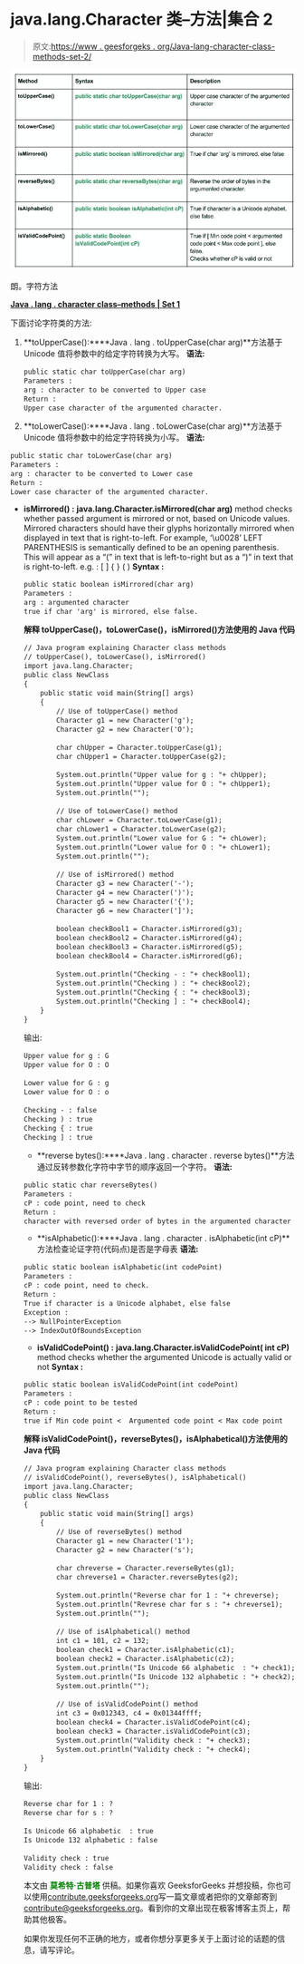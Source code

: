 # java.lang.Character 类–方法|集合 2

> 原文:[https://www . geesforgeks . org/Java-lang-character-class-methods-set-2/](https://www.geeksforgeeks.org/java-lang-character-class-methods-set-2/)

[![lang.Character_methods](img/1c7535d05e5aef0b999f0120dd93b028.png)](https://media.geeksforgeeks.org/wp-content/uploads/lang.Character_methods.jpg)

朗。字符方法

 **[Java . lang . character class–methods | Set 1](https://www.geeksforgeeks.org/java-lang-character-class-methods-set-1/)**

下面讨论字符类的方法:

1.  **toUpperCase():****Java . lang . toUpperCase(char arg)**方法基于 Unicode 值将参数中的给定字符转换为大写。
    **语法:**

    ```
    public static char toUpperCase(char arg)
    Parameters : 
    arg : character to be converted to Upper case
    Return : 
    Upper case character of the argumented character.  

    ```

2.  **toLowerCase():****Java . lang . toLowerCase(char arg)**方法基于 Unicode 值将参数中的给定字符转换为小写。
    **语法:**

```
public static char toLowerCase(char arg)
Parameters : 
arg : character to be converted to Lower case
Return : 
Lower case character of the argumented character.  

```

*   **isMirrored() :** **java.lang.Character.isMirrored(char arg)** method checks whether passed argument is mirrored or not, based on Unicode values. Mirrored characters should have their glyphs horizontally mirrored when displayed in text that is right-to-left. For example, ‘\u0028’ LEFT PARENTHESIS is semantically defined to be an opening parenthesis. This will appear as a “(” in text that is left-to-right but as a “)” in text that is right-to-left.
    e.g. : [ ] { } ( )
    **Syntax :**

    ```
    public static boolean isMirrored(char arg)
    Parameters : 
    arg : argumented character 
    true if char 'arg' is mirrored, else false.

    ```

    **解释 toUpperCase()，toLowerCase()，isMirrored()方法使用的 Java 代码**

    ```
    // Java program explaining Character class methods
    // toUpperCase(), toLowerCase(), isMirrored()
    import java.lang.Character;
    public class NewClass
    {
        public static void main(String[] args)
        {
            // Use of toUpperCase() method
            Character g1 = new Character('g');
            Character g2 = new Character('O');

            char chUpper = Character.toUpperCase(g1);
            char chUpper1 = Character.toUpperCase(g2);

            System.out.println("Upper value for g : "+ chUpper);
            System.out.println("Upper value for O : "+ chUpper1);
            System.out.println("");        

            // Use of toLowerCase() method
            char chLower = Character.toLowerCase(g1);
            char chLower1 = Character.toLowerCase(g2);
            System.out.println("Lower value for G : "+ chLower);
            System.out.println("Lower value for O : "+ chLower1);
            System.out.println("");

            // Use of isMirrored() method
            Character g3 = new Character('-');
            Character g4 = new Character(')');
            Character g5 = new Character('{');
            Character g6 = new Character(']');

            boolean checkBool1 = Character.isMirrored(g3);
            boolean checkBool2 = Character.isMirrored(g4);
            boolean checkBool3 = Character.isMirrored(g5);
            boolean checkBool4 = Character.isMirrored(g6);

            System.out.println("Checking - : "+ checkBool1);
            System.out.println("Checking ) : "+ checkBool2);
            System.out.println("Checking { : "+ checkBool3);
            System.out.println("Checking ] : "+ checkBool4);
        }
    }
    ```

    输出:

    ```
    Upper value for g : G
    Upper value for O : O

    Lower value for G : g
    Lower value for O : o

    Checking - : false
    Checking ) : true
    Checking { : true
    Checking ] : true

    ```

    *   **reverse bytes():****Java . lang . character . reverse bytes()**方法通过反转参数化字符中字节的顺序返回一个字符。
    **语法:**

    ```
    public static char reverseBytes()
    Parameters : 
    cP : code point, need to check
    Return : 
    character with reversed order of bytes in the argumented character

    ```

    *   **isAlphabetic():****Java . lang . character . isAlphabetic(int cP)**方法检查论证字符(代码点)是否是字母表
    **语法:**

    ```
    public static boolean isAlphabetic(int codePoint)
    Parameters : 
    cP : code point, need to check.  
    Return : 
    True if character is a Unicode alphabet, else false
    Exception : 
    --> NullPointerException
    --> IndexOutOfBoundsException 

    ```

    *   **isValidCodePoint() :** **java.lang.Character.isValidCodePoint( int cP)** method checks whether the argumented Unicode is actually valid or not
    **Syntax :**

    ```
    public static boolean isValidCodePoint(int codePoint)
    Parameters : 
    cP : code point to be tested  
    Return : 
    true if Min code point <  Argumented code point < Max code point

    ```

    **解释 isValidCodePoint()，reverseBytes()，isAlphabetical()方法使用的 Java 代码**

    ```
    // Java program explaining Character class methods
    // isValidCodePoint(), reverseBytes(), isAlphabetical()
    import java.lang.Character;
    public class NewClass
    {
        public static void main(String[] args)
        {
            // Use of reverseBytes() method
            Character g1 = new Character('1');
            Character g2 = new Character('s');

            char chreverse = Character.reverseBytes(g1);
            char chreverse1 = Character.reverseBytes(g2);

            System.out.println("Reverse char for 1 : "+ chreverse);
            System.out.println("Revrese char for s : "+ chreverse1);
            System.out.println("");

            // Use of isAlphabetical() method
            int c1 = 101, c2 = 132;
            boolean check1 = Character.isAlphabetic(c1);
            boolean check2 = Character.isAlphabetic(c2);
            System.out.println("Is Unicode 66 alphabetic  : "+ check1);
            System.out.println("Is Unicode 132 alphabetic : "+ check2);
            System.out.println("");

            // Use of isValidCodePoint() method
            int c3 = 0x012343, c4 = 0x01344ffff;
            boolean check4 = Character.isValidCodePoint(c4);
            boolean check3 = Character.isValidCodePoint(c3);
            System.out.println("Validity check : "+ check3);
            System.out.println("Validity check : "+ check4);
        }
    }
    ```

    输出:

    ```
    Reverse char for 1 : ?
    Reverse char for s : ?

    Is Unicode 66 alphabetic  : true
    Is Unicode 132 alphabetic : false

    Validity check : true
    Validity check : false

    ```

    本文由 <font color="green">**莫希特·古普塔**</font> 供稿。如果你喜欢 GeeksforGeeks 并想投稿，你也可以使用[contribute.geeksforgeeks.org](http://www.contribute.geeksforgeeks.org)写一篇文章或者把你的文章邮寄到 contribute@geeksforgeeks.org。看到你的文章出现在极客博客主页上，帮助其他极客。

    如果你发现任何不正确的地方，或者你想分享更多关于上面讨论的话题的信息，请写评论。
